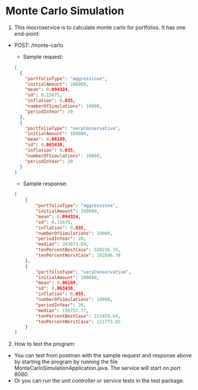 # Monte Carlo Simulation
1. This mocroservice is to calculate monte carlo for portfolios. It has one end-point:
 
- POST: /monte-carlo

    - Sample request:
    ```json
    [
      {
        "portfolioType": "aggressinve",
        "initialAmount": 100000,
        "mean": 0.094324,
        "sd": 0.15675,
        "inflation": 0.035,
        "numberOfSimulations": 10000,
        "periodInYear": 20
      },
      {
        "portfolioType": "veryConservative",
        "initialAmount": 100000,
        "mean": 0.06189,
        "sd": 0.063438,
        "inflation": 0.035,
        "numberOfSimulations": 10000,
        "periodInYear": 20
      }
    ]
    ```

    - Sample response:
    ```json
    [
        {
            "portfolioType": "aggressinve",
            "initialAmount": 100000,
            "mean": 0.094324,
            "sd": 0.15675,
            "inflation": 0.035,
            "numberOfSimulations": 10000,
            "periodInYear": 20,
            "median": 243673.69,
            "tenPercentBestCase": 550216.15,
            "tenPercentWorstCase": 102896.78
        },
        {
            "portfolioType": "veryConservative",
            "initialAmount": 100000,
            "mean": 0.06189,
            "sd": 0.063438,
            "inflation": 0.035,
            "numberOfSimulations": 10000,
            "periodInYear": 20,
            "median": 156757.77,
            "tenPercentBestCase": 221459.64,
            "tenPercentWorstCase": 111773.82
        }
    ]
    ```

2. How to test the program:
- You can test from postman with the sample request and response above by starting the program by running the file MonteCarloSimulationApplication.java. The service will start on port 8080.
- Or you can run the unit controller or service tests in the test package.
